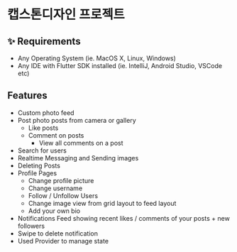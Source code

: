 # 캡스톤디자인 프로젝트

## ✨ Requirements
* Any Operating System (ie. MacOS X, Linux, Windows)
* Any IDE with Flutter SDK installed (ie. IntelliJ, Android Studio, VSCode etc)

## Features
 * Custom photo feed 
 * Post photo posts from camera or gallery
   * Like posts
   * Comment on posts
        * View all comments on a post
 * Search for users
 * Realtime Messaging and Sending images
 * Deleting Posts
 * Profile Pages
   * Change profile picture
   * Change username
   * Follow / Unfollow Users
   * Change image view from grid layout to feed layout
   * Add your own bio
 * Notifications Feed showing recent likes / comments of your posts + new followers
 * Swipe to delete notification
 * Used Provider to manage state